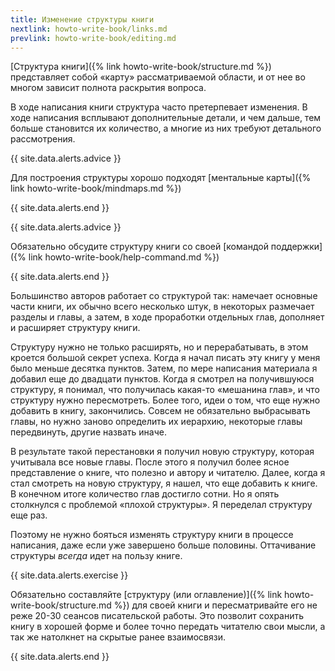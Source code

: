 ```yaml
---
title: Изменение структуры книги
nextlink: howto-write-book/links.md
prevlink: howto-write-book/editing.md
---
```


[Структура книги]({% link howto-write-book/structure.md %})
представляет собой «карту» рассматриваемой области, и от нее во многом
зависит полнота раскрытия вопроса.

В ходе написания книги структура часто претерпевает изменения.  В ходе
написания всплывают дополнительные детали, и чем дальше, тем больше
становится их количество, а многие из них требуют детального рассмотрения.

{{ site.data.alerts.advice }}

Для построения структуры хорошо подходят [ментальные карты]({% link
howto-write-book/mindmaps.md %})

{{ site.data.alerts.end }}

{{ site.data.alerts.advice }}

Обязательно обсудите структуру книги со своей [командой поддержки]({%
link howto-write-book/help-command.md %})

{{ site.data.alerts.end }}

Большинство авторов работает со структурой так: намечает основные
части книги, их обычно всего несколько штук, в некоторых размечает
разделы и главы, а затем, в ходе проработки отдельных глав, дополняет
и расширяет структуру книги.

Структуру нужно не только расширять, но и перерабатывать, в этом
кроется большой секрет успеха.  Когда я начал писать эту книгу у меня
было меньше десятка пунктов.  Затем, по мере написания материала я
добавил еще до двадцати пунктов.  Когда я смотрел на получившуюся
структуру, я понимал, что получилась какая-то «мешанина глав», и что
структуру нужно пересмотреть.  Более того, идеи о том, что еще нужно
добавить в книгу, закончились.  Совсем не обязательно выбрасывать
главы, но нужно заново определить их иерархию, некоторые главы
передвинуть, другие назвать иначе.

В результате такой перестановки я получил новую структуру, которая
учитывала все новые главы.  После этого я получил более ясное
представление о книге, что полезно и автору и читателю.  Далее, когда
я стал смотреть на новую структуру, я нашел, что еще добавить к
книге.  В конечном итоге количество глав достигло сотни.  Но я опять
столкнулся с проблемой «плохой структуры».  Я переделал структуру еще
раз.

Поэтому не нужно бояться изменять структуру книги в процессе
написания, даже если уже завершено больше половины.  Оттачивание
структуры *всегда* идет на пользу книге.

{{ site.data.alerts.exercise }}

Обязательно составляйте [структуру (или оглавление)]({% link
howto-write-book/structure.md %}) для своей книги и пересматривайте
его не реже 20-30 сеансов писательской работы.  Это позволит сохранить
книгу в хорошей форме и более точно передать читателю свои мысли, а
так же натолкнет на скрытые ранее взаимосвязи.

{{ site.data.alerts.end }}
